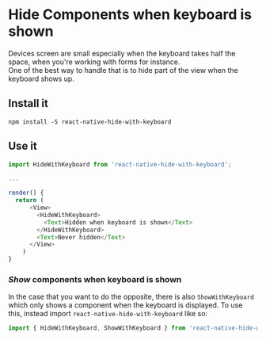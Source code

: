 # Hide Components when keyboard is shown

Devices screen are small especially when the keyboard takes half the space,
when you're working with forms for instance.  
One of the best way to handle that is to hide part of the view when the keyboard
shows up.

## Install it
```
npm install -S react-native-hide-with-keyboard
```

## Use it
```javascript
import HideWithKeyboard from 'react-native-hide-with-keyboard';

...

render() {
  return (
      <View>
        <HideWithKeyboard>
          <Text>Hidden when keyboard is shown</Text>
        </HideWithKeyboard>
        <Text>Never hidden</Text>
      </View>
    )
}
```

### _Show_ components when keyboard is shown
In the case that you want to do the opposite, there is also `ShowWithKeyboard` which only shows a component when the keyboard is displayed. To use this, instead import `react-native-hide-with-keyboard` like so:
```javascript
import { HideWithKeyboard, ShowWithKeyboard } from 'react-native-hide-with-keyboard';
```
